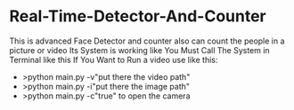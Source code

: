 # Real-Time-Detector-And-Counter
This is advanced Face Detector and counter also can count the people in a picture or video
Its System is working like You Must Call The System in Terminal like this 
If You Want to Run a video use like this:
    <ul> <li>>python main.py -v"put there the video path"</li>
         <li>>python main.py -i"put there the image path"</li>
         <li>>python main.py -c"true" to open the camera</li>
    </ul>
    
    
